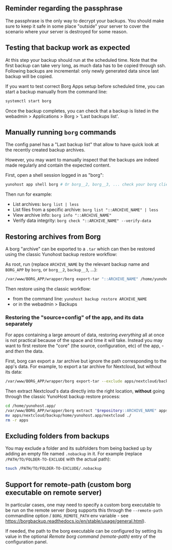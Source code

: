 ## Reminder regarding the passphrase

The passphrase is the only way to decrypt your backups. You should make sure to keep it safe in some place "outside" your server to cover the scenario where your server is destroyed for some reason.

## Testing that backup work as expected

At this step your backup should run at the scheduled time. Note that the first backup can take very long, as much data has to be copied through ssh. Following backups are incremental: only newly generated data since last backup will be copied.

If you want to test correct Borg Apps setup before scheduled time, you can start a backup manually from the command line:

```bash
systemctl start borg
```

Once the backup completes, you can check that a backup is listed in the webadmin > Applications > Borg > 'Last backups list'.

## Manually running `borg` commands

The config panel has a "Last backup list" that allow to have quick look at the recently created backup archives.

However, you may want to manually inspect that the backups are indeed made regularly and contain the expected content.

First, open a shell session logged in as "borg":

```bash
yunohost app shell borg # Or borg__2, borg__3, ... check your borg client app ids using `yunohost app list`
```

Then run for example:

- List archives: `borg list | less`
- List files from a specific archive: `borg list "::ARCHIVE_NAME" | less`
- View archive info: `borg info "::ARCHIVE_NAME"`
- Verify data integrity: `borg check "::ARCHIVE_NAME" --verify-data`

## Restoring archives from Borg

A borg "archive" can be exported to a `.tar` which can then be restored using the classic Yunohost backup restore workflow:

As root, run (replace `ARCHIVE_NAME` by the relevant backup name and `BORG_APP` by `borg`, or `borg__2`, `backup__3`, ...):
```bash
/var/www/BORG_APP/wrapper/borg export-tar "::ARCHIVE_NAME" /home/yunohost.backup/archives/ARCHIVE_NAME.tar
```

Then restore using the classic workflow:
- from the command line: `yunohost backup restore ARCHIVE_NAME`
- or in the webadmin > Backups

### Restoring the "source+config" of the app, and its data separately

For apps containing a large amount of data, restoring *everything* all at once is not practical because of the space and time it will take. Instead you may want to first restore the "core" (the source, configuration, etc) of the app, - and *then* the data.

First, borg can export a .tar archive but ignore the path corresponding to the app's data. For example, to export a tar archive for Nextcloud, but without its data:

```bash
/var/www/BORG_APP/wrapper/borg export-tar --exclude apps/nextcloud/backup/home/yunohost.app "::ARCHIVE_NAME" /home/yunohost.backup/archives/ARCHIVE_NAME.tar
```

Then extract Nextcloud's data directly into the right location, **without** going through the classic YunoHost backup restore process:

```bash
cd /home/yunohost.app/
/var/www/BORG_APP/wrapper/borg extract "$repository::ARCHIVE_NAME" apps/nextcloud/backup/home/yunohost.app/
mv apps/nextcloud/backup/home/yunohost.app/nextcloud ./
rm -r apps
```

## Excluding folders from backups

You may exclude a folder and its subfolders from being backed up by adding an empty file named `.nobackup` in it.
For example (replace `/PATH/TO/FOLDER-TO-EXCLUDE` with the actual path):
```bash
touch /PATH/TO/FOLDER-TO-EXCLUDE/.nobackup
```

## Support for remote-path (custom borg executable on remote server)

In particular cases, one may need to specify a custom borg executable to be run on the remote server (borg supports this through the `--remote-path` commandline option / `BORG_REMOTE_PATH` env variable - see <https://borgbackup.readthedocs.io/en/stable/usage/general.html>).

If needed, the path to the borg executable can be configured by setting its value in the optional *Remote borg command (remote-path)* entry of the configuration panel.
